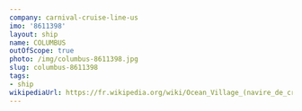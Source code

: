 ```yaml
---
company: carnival-cruise-line-us
imo: '8611398'
layout: ship
name: COLUMBUS
outOfScope: true
photo: /img/columbus-8611398.jpg
slug: columbus-8611398
tags:
- ship
wikipediaUrl: https://fr.wikipedia.org/wiki/Ocean_Village_(navire_de_croisi%C3%A8re)
---
```

